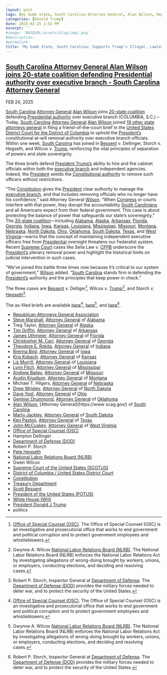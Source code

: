 ```yaml
---
layout: post
tags: [my dumb state, South Carolina Attorney General, Alan Wilson, Republican Attorneys General Association, Steve Marshall, Attorney General of Alabama, Treg Taylor, Attorney General of Alaska, Tim Griffin, Attorney General of Arkansas, James Uthmeier, Attorney General of Florida, Christopher M. Carr, Attorney General of Georgia, Theodore E. Rokita, Attorney General of Indiana, Brenna Bird, Attorney General of Iowa, Kris Kobach, Attorney General of Kansas, Liz Murrill, Attorney General of Louisiana, Lynn Fitch, Attorney General of Mississippi, Andrew Bailey, Attorney General of Missouri, Austin Knudson,Attorney General of Montana, Michael T. Hilgers, Attorney General of Nebraska, Drew Wrigley, Attorney General of North Dakota, Dave Yost, Attorney General of Ohio, Gentner Drummond, Attorney General of Oklahoma, Alan Wilson, Attorney General of South Carolina, Marty Jackley, Attorney General of South Dakota, Ken Paxton, Attorney General of Texas, John McCuskey, Attorney General of West Virginia, Office of Special Counsel (OSC), Hampton Dellinger, Department of Defense (DOD), Robert P. Storch, Pete Hegseth, National Labor Relations Board (NLRB), Gwen Wilcox, District of Columbia / United States District Court, Supreme Court of the United States (SCOTUS), Constitution, Treasury Department, Scott Bessent, President of the United States (POTUS), White House (WH), politics]
categories: [Donald Trump]
date: 2025-02-25 2:52 PM
excerpt: ''
#image: 'BASEURL/assets/blog/img/.png'
#description:
#permalink:
title: "My Dumb State, South Carolina: Supports Trump’s Illegal, Lawless Firings Of Government Watchdogs"
---
```



## [South Carolina Attorney General Alan Wilson joins 20-state coalition defending Presidential authority over executive branch - South Carolina Attorney General](https://www.scag.gov/about-the-office/news/south-carolina-attorney-general-alan-wilson-joins-20-state-coalition-defending-presidential-authority-over-executive-branch/)

FEB 24, 2025

[South Carolina](https://www.sc.gov/) [Attorney General](https://www.scag.gov/) [Alan Wilson](https://www.scag.gov/about-the-office/meet-the-attorney-general/) joins [20-state coalition](https://republicanags.com/) defending [Presidential authority](https://www.whitehouse.gov/) over executive branch
(COLUMBIA, S.C.) – Today, [South Carolina](https://www.sc.gov/) [Attorney General](https://www.scag.gov/) [Alan Wilson](https://www.scag.gov/about-the-office/meet-the-attorney-general/) joined [19 other state attorneys general](https://republicanags.com/) in filing a friend-of-the-court brief in the [United States](https://www.usa.gov/) [District Court for the District of Columbia](https://www.dcd.uscourts.gov/) to uphold the [President’s](https://www.whitehouse.gov/) constitutional at-will removal authority over executive branch officials. Within one week, [South Carolina](https://www.sc.gov/) has joined in [Bessent](https://home.treasury.gov/about/general-information/officials/scott-bessent) v. Dellinger, Storch v. Hegseth, and Wilcox v. [Trump](https://www.whitehouse.gov/), reinforcing the vital principles of separation of powers and state sovereignty.

The three briefs defend [President Trump’s](https://www.whitehouse.gov/) ability to hire and fire cabinet officials within both the [executive branch](https://www.whitehouse.gov/) and independent agencies. Indeed, the [President](https://www.whitehouse.gov/)
 wields the [Constitutional authority](https://constitution.congress.gov/) to remove such officers without restrictions.

“The [Constitution](https://constitution.congress.gov/) gives the [President](https://www.whitehouse.gov/) clear authority to manage the [executive branch](https://www.whitehouse.gov/), and that includes removing officials who no longer have his confidence,” said Attorney General [Wilson](https://www.scag.gov/about-the-office/meet-the-attorney-general/). “When [Congress](https://www.congress.gov/) or courts interfere with that power, they disrupt the accountability [South Carolinians](www.sc.gov/) and all Americans expect from their federal government. This case is about protecting the balance of power that safeguards our state’s sovereignty.”
The [20-state coalition](https://republicanags.com/)—including [Alabama](https://www.alabamaag.gov/), [Alaska](https://law.alaska.gov/department/about.html), [Arkansas](https://arkansasag.gov/), [Florida](https://www.myfloridalegal.com/), [Georgia](https://law.georgia.gov/), [Indiana](https://www.in.gov/attorneygeneral/), [Iowa](https://www.iowaattorneygeneral.gov/j), [Kansas](https://www.ag.ks.gov/), [Louisiana](https://ag.louisiana.gov/), [Mississippi](https://www.ms.gov/Agencies/attorney-general), [Missouri](https://ago.mo.gov/), [Montana](https://dojmt.gov/), [Nebraska](https://ago.nebraska.gov/), [North Dakota](https://attorneygeneral.nd.gov/), [Ohio](https://www.ohioattorneygeneral.gov/), [Oklahoma](https://oklahoma.gov/oag.html), [South Dakota](https://atg.sd.gov/#gsc.tab=0), [Texas](https://www.texasattorneygeneral.gov/), and [West Virginia](https://ago.wv.gov/Pages/default.aspx)—warns that the concept of maintaining independent executive officers free from [Presidential](https://www.whitehouse.gov/) oversight threatens our Federalist system. Recent [Supreme Court](https://www.supremecourt.gov/) cases like Seila Law v. [CFPB](https://www.cfpb.gov/)  underscore the [President’s](https://www.whitehouse.gov/) plenary removal power and highlight the historical limits on judicial intervention in such cases.


“We’ve joined this battle three times now because it’s critical to our system of government,” [Wilson](https://www.scag.gov/about-the-office/meet-the-attorney-general/) added. “[South Carolina](https://www.sc.gov/) stands firm in defending the [President’s](https://,www.whitehouse.gov/) authority and the principles that keep power in check.”

The three cases are [Bessent](https://home.treasury.gov/about/general-information/officials/scott-bessent) v. Delliger[^1101], Wilcox v. [Trump](https://www.whitehouse.gov/administration/donald-j-trump/)[^1201], and Storch v. [Hegseth](https://www.defense.gov/About/Biographies/Biography/Article/4040890/hon-pete-hegseth/)[^1301].

The as-filed briefs are available [here](https://www.scag.gov/media/onaat03s/dellinger-amicus-brief-final.pdf)[^1101], [here](https://www.scag.gov/media/znfepbrs/wilcox-amicus-brief-of-florida-and-19-states-2-21-25.pdf)[^1201], and [here](https://www.scag.gov/media/0w2doede/storch-amicus-brief-of-florida-and-19-other-states-in-support-of-defendants.pdf)[^1301].

[^1101]: [Office of Special Counsel (OSC)](https://osc.gov/). The Office of Special Counsel (OSC) is an investigative and prosecutorial office that works to end government and political corruption and to protect government employees and whistleblowers.

[^1201]: Gwynne A. Wilcox[^1202] [National Labor Relations Board (NLRB)](https://www.nlrb.gov/). The National Labor Relations Board (NLRB) enforces the National Labor Relations Act by investigating allegations of wrong-doing brought by workers, unions, or employers, conducting elections, and deciding and resolving cases.

[^1202]: The Board has five Members and primarily acts as a quasi-judicial body in deciding cases on the basis of formal records in administrative proceedings. Board Members are appointed by the President to [5-year terms, with Senate consent, the term of one Member expiring each year](https://www.nlrb.gov/about-nlrb/who-we-are/the-board). Gwen Wilcox term does not end until August 27, 2028. This is another blatant example of [Trump](https://www.whitehouse.gov/administration/donald-j-trump/u) ignoring laws.

[^1301]: Robert P. Storch, Inspector General at [Department of Defense](https://www.defense.gov/). The [Department of Defense (DOD)](https://www.defense.gov/) provides the military forces needed to deter war, and to protect the security of the United States. 

- [Republican Attorneys General Association](https://republicanags.com/)
- [Steve Marshall](https://www.alabamaag.gov/about/), [Attorney General](https://www.alabamaag.gov/) of [Alabama](https://www.alabama.gov/)
- Treg Taylor, [Attorney General](https://law.alaska.gov/department/about.html) of [Alaska](https://www.alaska.gov/)
- [Tim Griffin](https://arkansasag.gov/meet-tim/), [Attorney General](https://arkansasag.gov/) of [Arkansas](https://www.az.gov/)
- [James Uthmeier](https://www.myfloridalegal.com/ag-bio), [Attorney General](https://www.myfloridalegal.com/) of [Florida](https://www.myflorida.com/)
- [Christopher M. Carr](https://georgia.gov/chris-carr), [Attorney General](https://law.georgia.gov/) of [Georgia](https://georgia.gov/)
- [Theodore E. Rokita](https://www.in.gov/attorneygeneral/about-the-office/about-the-attorney-general/), [Attorney General](https://www.in.gov/attorneygeneral/) of [Indiana](https://www.in.gov/)
- [Brenna Bird](https://www.iowaattorneygeneral.gov/about-us/about-attorney-general-brenna-bird), [Attorney General](https://www.iowaattorneygeneral.gov/) of [Iowa](https://www.iowa.gov/)
- [Kris Kobach](https://www.ag.ks.gov/about-us/attorney-general-kris-w-kobach), [Attorney General](https://www.ag.ks.gov/) of [Kansas](https://www.kansas.gov/)
- [Liz Murrill](https://ag.louisiana.gov/About), [Attorney General](https://ag.louisiana.gov/) of [Louisiana](https://www.louisiana.gov/)
- [Lynn Fitch](https://attorneygenerallynnfitch.com/), [Attorney General](https://www.ms.gov/Agencies/attorney-general) of [Mississippi](https://www.ms.gov/)
- [Andrew Bailey](https://ago.mo.gov/about-us/about-ag-bailey/), [Attorney General](https://ago.mo.gov/) of [Missouri](https://www.mo.gov/)
- [Austin Knudson](https://dojmt.gov/attorney-generals-office/about-austin-knudsen/), [Attorney General](https://dojmt.gov/) of [Montana](https://www.mt.gov/)
- Michael T. Hilgers, [Attorney General](https://ago.nebraska.gov/) of [Nebraska](https://www.nebraska.gov/)
- [Drew Wrigley](https://attorneygeneral.nd.gov/attorney-generals-office/), [Attorney General](https://attorneygeneral.nd.gov/) of [North Dakota](https://www.nd.gov/)
- [Dave Yost](https://www.ohioattorneygeneral.gov/About-AG/Dave-Yost), [Attorney General](https://www.ohioattorneygeneral.gov/) of [Ohio](https://ohio.gov/)
- [Gentner Drummond](https://oklahoma.gov/oag/about/bio.html), [Attorney General](https://oklahoma.gov/oag.html) of [Oklahoma](https://oklahoma.gov/)
- [Alan Wilson](https://www.scag.gov/about-the-office/meet-the-attorney-general/), [Attorney General](https://www scag.gov/) of [South Carolina](https://www.sc.gov/)
- [Marty Jackley](https://atg.sd.gov/OurOffice/bio.aspx#gsc.tab=0), [Attorney General](https://atg.sd.gov/#gsc.tab=0) of [South Dakota](https://www.sd.gov/)
- [Ken Paxton](https://www.texasattorneygeneral.gov/about-office), [Attorney General](https://www.texasattorneygeneral.gov/) of [Texas](https://www.texas.gov/)
- [John McCuskey](https://ago.wv.gov/about/Pages/Meet-The-Attorney-General.aspx), [Attorney General](https://ago.wv.gov/Pages/default.aspx) of [West Virginia](https://www.wv.gov/)
- [Office of Special Counsel (OSC)](https://osc.gov/)
- Hampton Dellinger 
- [Department of Defense (DOD)](https://www.defense.gov/)
- Robert P. Storch
- [Pete Hegseth](https://www.defense.gov/About/Biographies/Biography/Article/4040890/hon-pete-hegseth/)
- [National Labor Relations Board (NLRB)](https://www.nlrb.gov/)
- Gwen Wilcox 
- [Supreme Court of the United States (SCOTUS)](https://www.supremecourt.gov/)
- [District of Columbia / United States District Court](https://www.dcd.uscourts.gov/)
- [Constitution](https://constitution.congress.gov/)
- [Treasury Department](https://home.treasury.gov/)
- [Scott Bessent](https://home.treasury.gov/about/general-information/officials/scott-bessent)
- [President of the United States (POTUS)](https://www.whitehouse.gov/)
- [White House (WH)](https://www.whitehouse.gov/)
- [President Donald J Trump](https://www.whitehouse.gov/administration/donald-j-trump/)
- politics